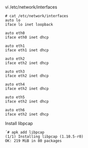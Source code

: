 
vi /etc/network/interfaces

```console
# cat /etc/network/interfaces
auto lo
iface lo inet loopback

auto eth0
iface eth0 inet dhcp

auto eth1
iface eth1 inet dhcp

auto eth2
iface eth2 inet dhcp

auto eth3
iface eth2 inet dhcp

auto eth4
iface eth2 inet dhcp

auto eth5
iface eth2 inet dhcp

auto eth6
iface eth2 inet dhcp
```

Install libpcap
```console
´# apk add libpcap
(1/1) Installing libpcap (1.10.5-r0)
OK: 219 MiB in 80 packages
```

